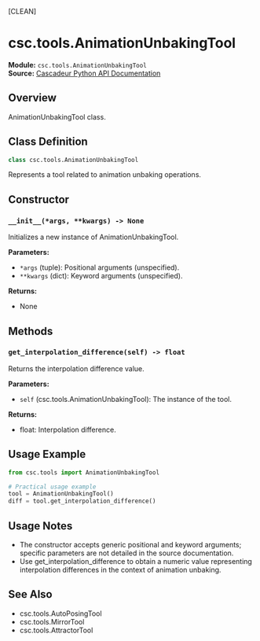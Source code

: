 [CLEAN]
<!-- Cleaned by batch script 2025-08-22 23:40 | Original: 13e90080 -->

# csc.tools.AnimationUnbakingTool

**Module:** `csc.tools.AnimationUnbakingTool`  
**Source:** [Cascadeur Python API Documentation](https://cascadeur.com/python-api/_generate/csc.tools.AnimationUnbakingTool.html)

## Overview

AnimationUnbakingTool class.

## Class Definition

```python
class csc.tools.AnimationUnbakingTool
```

Represents a tool related to animation unbaking operations.

## Constructor

### `__init__(*args, **kwargs) -> None`

Initializes a new instance of AnimationUnbakingTool.

**Parameters:**
- `*args` (tuple): Positional arguments (unspecified).
- `**kwargs` (dict): Keyword arguments (unspecified).

**Returns:**
- None

## Methods

### `get_interpolation_difference(self) -> float`

Returns the interpolation difference value.

**Parameters:**
- `self` (csc.tools.AnimationUnbakingTool): The instance of the tool.

**Returns:**
- float: Interpolation difference.

## Usage Example

```python
from csc.tools import AnimationUnbakingTool

# Practical usage example
tool = AnimationUnbakingTool()
diff = tool.get_interpolation_difference()
```

## Usage Notes

- The constructor accepts generic positional and keyword arguments; specific parameters are not detailed in the source documentation.
- Use get_interpolation_difference to obtain a numeric value representing interpolation differences in the context of animation unbaking.

## See Also

- csc.tools.AutoPosingTool
- csc.tools.MirrorTool
- csc.tools.AttractorTool